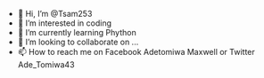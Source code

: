 - 👋 Hi, I’m @Tsam253
- 👀 I’m interested in coding
- 🌱 I’m currently learning Phython
- 💞️ I’m looking to collaborate on ...
- 📫 How to reach me on Facebook Adetomiwa Maxwell or Twitter Ade_Tomiwa43

<!---
Tsam253/Tsam253 is a ✨ special ✨ repository because its `README.md` (this file) appears on your GitHub profile.
You can click the Preview link to take a look at your changes.
--->
